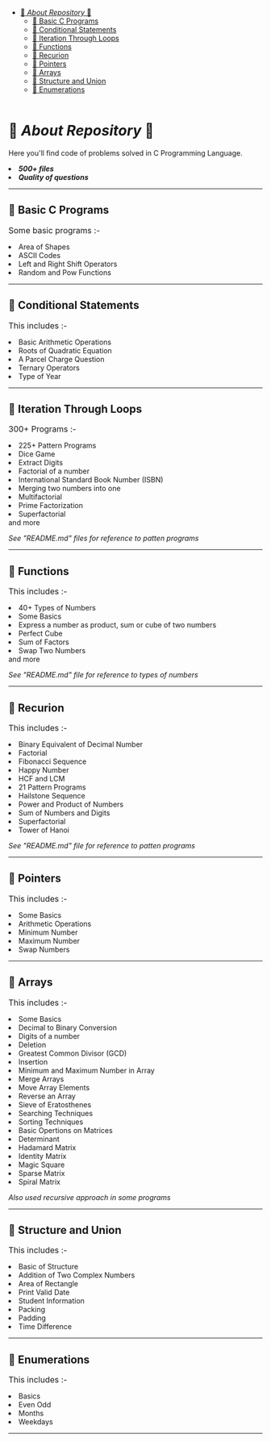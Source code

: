 - [📁 *About Repository* 📂](#-about-repository-)
  - [📂 Basic C Programs](#-basic-c-programs)
  - [📂 Conditional Statements](#-conditional-statements)
  - [📂 Iteration Through Loops](#-iteration-through-loops)
  - [📂 Functions](#-functions)
  - [📂 Recurion](#-recurion)
  - [📂 Pointers](#-pointers)
  - [📂 Arrays](#-arrays)
  - [📂 Structure and Union](#-structure-and-union)
  - [📂 Enumerations](#-enumerations)
<br></br>
# 📁 *About Repository* 📂
Here you'll find code of problems solved in C Programming Language.<br>
***<li>500+ files***<br>
***<li>Quality of questions***</li>

***

## 📂 Basic C Programs

<font size = 3>Some basic programs :-</font>
<li>Area of Shapes<br>
<li>ASCII Codes
<li>Left and Right Shift Operators
<li>Random and Pow Functions

***
## 📂 Conditional Statements

<font size = 3>This includes :-</font>
<li>Basic Arithmetic Operations
<li>Roots of Quadratic Equation
<li>A Parcel Charge Question
<li>Ternary Operators
<li>Type of Year

***
## 📂 Iteration Through Loops

<font size = 3>300+ Programs :-</font>
<li>225+ Pattern Programs
<li>Dice Game
<li>Extract Digits
<li>Factorial of a number
<li>International Standard Book Number (ISBN)
<li>Merging two numbers into one
<li>Multifactorial
<li>Prime Factorization
<li>Superfactorial
<br>and more
<br>

*See "README.md" files for reference to patten programs*

***
## 📂 Functions
<font size = 3>This includes :-</font>
<li>40+ Types of Numbers
<li>Some Basics
<li>Express a number as product, sum or cube of two numbers
<li>Perfect Cube
<li>Sum of Factors
<li>Swap Two Numbers
<br>and more
<br>

*See "README.md" file for reference to types of numbers*
***
## 📂 Recurion

<font size = 3>This includes :-</font>
<li>Binary Equivalent of Decimal Number
<li>Factorial
<li>Fibonacci Sequence
<li>Happy Number
<li>HCF and LCM
<li>21 Pattern Programs
<li>Hailstone Sequence
<li>Power and Product of Numbers
<li>Sum of Numbers and Digits
<li>Superfactorial
<li>Tower of Hanoi
<br>

*See "README.md" file for reference to patten programs*

***
## 📂 Pointers

<font size = 3>This includes :-</font>
<li>Some Basics
<li>Arithmetic Operations
<li>Minimum Number
<li>Maximum Number
<li>Swap Numbers

***
## 📂 Arrays

<font size = 3>This includes :-</font>
<li>Some Basics
<li>Decimal to Binary Conversion
<li>Digits of a number
<li>Deletion
<li>Greatest Common Divisor (GCD)
<li>Insertion
<li>Minimum and Maximum Number in Array
<li>Merge Arrays
<li>Move Array Elements
<li>Reverse an Array
<li>Sieve of Eratosthenes
<li>Searching Techniques
<li>Sorting Techniques
<li>Basic Opertions on Matrices
<li>Determinant
<li>Hadamard Matrix
<li>Identity Matrix
<li>Magic Square
<li>Sparse Matrix
<li>Spiral Matrix
<br>

*Also used recursive approach in some programs*

***
## 📂 Structure and Union

<font size = 3>This includes :-</font>
<li>Basic of Structure
<li>Addition of Two Complex Numbers
<li>Area of Rectangle
<li>Print Valid Date
<li>Student Information
<li>Packing
<li>Padding
<li>Time Difference

***
## 📂 Enumerations

<font size = 3>This includes :-</font>
<li>Basics
<li>Even Odd
<li>Months
<li>Weekdays

***